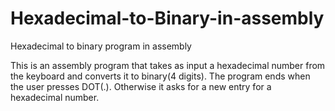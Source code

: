 # Hexadecimal-to-Binary-in-assembly
Hexadecimal to binary program in assembly

This is an assembly program that takes as input a hexadecimal number from the keyboard and converts it to binary(4 digits). 
The program ends when the user presses DOT(.). Otherwise it asks for a new entry for a hexadecimal number.

